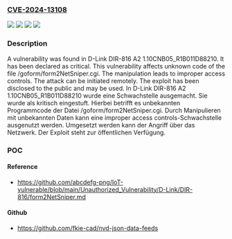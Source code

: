 ### [CVE-2024-13108](https://cve.mitre.org/cgi-bin/cvename.cgi?name=CVE-2024-13108)
![](https://img.shields.io/static/v1?label=Product&message=DIR-816%20A2&color=blue)
![](https://img.shields.io/static/v1?label=Version&message=1.10CNB05_R1B011D88210%20&color=brightgreen)
![](https://img.shields.io/static/v1?label=Vulnerability&message=Improper%20Access%20Controls&color=brightgreen)
![](https://img.shields.io/static/v1?label=Vulnerability&message=Incorrect%20Privilege%20Assignment&color=brightgreen)

### Description

A vulnerability was found in D-Link DIR-816 A2 1.10CNB05_R1B011D88210. It has been declared as critical. This vulnerability affects unknown code of the file /goform/form2NetSniper.cgi. The manipulation leads to improper access controls. The attack can be initiated remotely. The exploit has been disclosed to the public and may be used.
In D-Link DIR-816 A2 1.10CNB05_R1B011D88210 wurde eine Schwachstelle ausgemacht. Sie wurde als kritisch eingestuft. Hierbei betrifft es unbekannten Programmcode der Datei /goform/form2NetSniper.cgi. Durch Manipulieren mit unbekannten Daten kann eine improper access controls-Schwachstelle ausgenutzt werden. Umgesetzt werden kann der Angriff über das Netzwerk. Der Exploit steht zur öffentlichen Verfügung.

### POC

#### Reference
- https://github.com/abcdefg-png/IoT-vulnerable/blob/main/Unauthorized_Vulnerability/D-Link/DIR-816/form2NetSniper.md

#### Github
- https://github.com/fkie-cad/nvd-json-data-feeds

